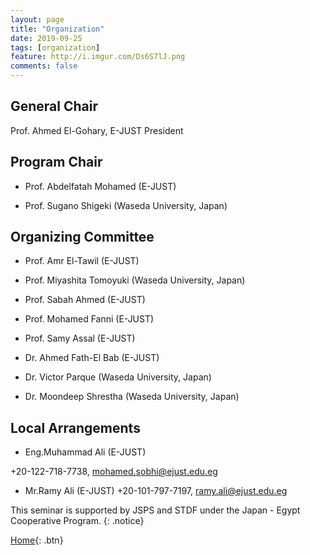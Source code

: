 ```yaml
---
layout: page
title: "Organization"
date: 2019-09-25
tags: [organization]
feature: http://i.imgur.com/Ds6S7lJ.png
comments: false
---
```



## General Chair
Prof. Ahmed El-Gohary, E-JUST President


## Program Chair

* Prof. Abdelfatah Mohamed (E-JUST)

* Prof. Sugano Shigeki (Waseda University, Japan)


## Organizing Committee

* Prof. Amr El-Tawil (E-JUST)

* Prof. Miyashita Tomoyuki (Waseda University, Japan)

* Prof. Sabah Ahmed (E-JUST)

* Prof. Mohamed Fanni (E-JUST)

* Prof. Samy Assal (E-JUST)

* Dr. Ahmed Fath-El Bab (E-JUST)

* Dr. Victor Parque (Waseda University, Japan)

* Dr. Moondeep Shrestha (Waseda University, Japan)


## Local Arrangements

* Eng.Muhammad Ali (E-JUST)

+20-122-718-7738, mohamed.sobhi@ejust.edu.eg

* Mr.Ramy Ali (E-JUST)
+20-101-797-7197, ramy.ali@ejust.edu.eg



This seminar is supported by JSPS and STDF under the Japan - Egypt Cooperative Program.
{: .notice}

[Home](https://pemtr2019.github.io){: .btn}



